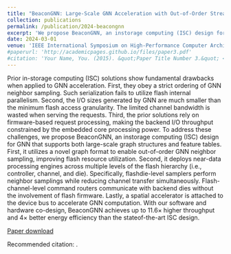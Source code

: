 ```yaml
---
title: "BeaconGNN: Large-Scale GNN Acceleration with Out-of-Order Streaming In-Storage Computing"
collection: publications
permalink: /publication/2024-beacongnn
excerpt: 'We propose BeaconGNN, an instorage computing (ISC) design for GNN that supports both large-scale graph structures and feature tables. First, it utilizes a novel graph format to enable out-of-order GNN neighbor sampling, improving flash resource utilization. Second, it deploys near-data processing engines across multiple levels of the flash hierarchy (i.e., controller, channel, and die)…'
date: 2024-03-01
venue: 'IEEE International Symposium on High-Performance Computer Architecture (HPCA)'
#paperurl: 'http://academicpages.github.io/files/paper3.pdf'
#citation: 'Your Name, You. (2015). &quot;Paper Title Number 3.&quot; <i>Journal 1</i>. 1(3).'
---
```

Prior in-storage computing (ISC) solutions show fundamental drawbacks when applied to GNN acceleration. First, they obey a strict ordering of GNN neighbor sampling. Such serialization fails to utilize flash internal parallelism. Second, the I/O sizes generated by GNN are much smaller than the minimum flash access granularity. The limited channel bandwidth is wasted when serving the requests. Third, the prior solutions rely on firmware-based request processing, making the backend I/O throughput constrained by the embedded core processing power. To address these challenges, we propose BeaconGNN, an instorage computing (ISC) design for GNN that supports both large-scale graph structures and feature tables. First, it utilizes a novel graph format to enable out-of-order GNN neighbor sampling, improving flash resource utilization. Second, it deploys near-data processing engines across multiple levels of the flash hierarchy (i.e., controller, channel, and die). Specifically, flashdie-level samplers perform neighbor samplings while reducing channel transfer simultaneously. Flash-channel-level command routers communicate with backend dies without the involvement of flash firmware. Lastly, a spatial accelerator is attached to the device bus to accelerate GNN computation. With our software and hardware co-design, BeaconGNN achieves up to 11.6× higher throughput and 4× better energy efficiency than the stateof-the-art ISC design.

[Paper download](N/A)

Recommended citation: .
